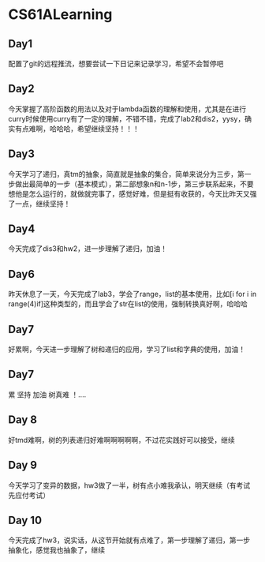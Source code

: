 # CS61ALearning  
## Day1  
配置了git的远程推流，想要尝试一下日记来记录学习，希望不会暂停吧  
## Day2
今天掌握了高阶函数的用法以及对于lambda函数的理解和使用，尤其是在进行curry时候使用curry有了一定的理解，不错不错，完成了lab2和dis2，yysy，确实有点难啊，哈哈哈，希望继续坚持！！！
## Day3
今天学习了递归，真tm的抽象，简直就是抽象的集合，简单来说分为三步，第一步做出最简单的一步（基本模式），第二部想象n和n-1步，第三步联系起来，不要想他是怎么运行的，就做就完事了，感觉好难，但是挺有收获的，今天比昨天又强了一点，继续坚持！
## Day4
今天完成了dis3和hw2，进一步理解了递归，加油！
## Day6
昨天休息了一天，今天完成了lab3，学会了range，list的基本使用，比如[i for i in range(4)if]这种类型的，而且学会了str在list的使用，强制转换真好啊，哈哈哈
## Day7
好累啊，今天进一步理解了树和递归的应用，学习了list和字典的使用，加油！
## Day7
累 坚持 加油 树真难 ！....
## Day 8
好tmd难啊，树的列表递归好难啊啊啊啊啊，不过花实践好可以接受，继续
## Day 9
今天学习了变异的数据，hw3做了一半，树有点小难我承认，明天继续（有考试先应付考试）
## Day 10
今天完成了hw3，说实话，从这节开始就有点难了，第一步理解了递归，第一步抽象化，感觉我也抽象了，继续
